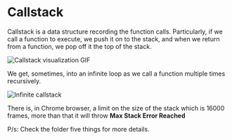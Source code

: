 # Callstack

Callstack is a data structure recording the function calls. Particularly, if we call a function to execute, we push it on to the stack, and when we return from a function, we pop off it the top of the stack.

![Callstack visualization GIF](https://cdn-images-1.medium.com/max/1600/1*E3zTWtEOiDWw7d0n7Vp-mA.gif)

We get, sometimes, into an infinite loop as we call a function multiple times recursively.

![Infinite callstack](https://cdn-images-1.medium.com/max/1600/1*tqkykdU69DFrxi82JOWLbQ.png)

There is, in Chrome browser, a limit on the size of the stack which is 16000 frames, more than that it will throw <b>Max Stack Error Reached</b>

P/s: Check the folder five things for more details.
